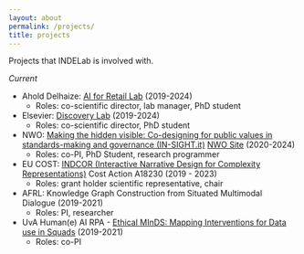 ```yaml
---
layout: about
permalink: /projects/
title: projects
---
```


Projects that INDELab is involved with. 

_Current_

* Ahold Delhaize: [AI for Retail Lab](https://icai.ai/airlab/) (2019-2024)
    * Roles: co-scientific director, lab manager, PhD student
* Elsevier: [Discovery Lab](https://discoverylab.ai) (2019-2024) 
    * Roles: co-scientific director, PhD student
* NWO: [Making the hidden visible: Co-designing for public values in standards-making and governance (IN-SIGHT.it)](https://in-sight.it) [NWO Site](https://www.nwo-mvi.nl/project/making-hidden-visible-co-designing-public-values-standards-making-and-governance) (2020-2024)
    * Roles: co-PI, PhD Student, research programmer
* EU COST: [INDCOR (Interactive Narrative Design for Complexity Representations)](https://indcor.eu) Cost Action A18230 (2019 - 2023)
    * Roles: grant holder scientific representative, chair
*  AFRL: Knowledge Graph Construction from Situated Multimodal Dialogue (2019-2021)
    * Roles: PI, researcher
* UvA Human(e) AI RPA - [Ethical MInDS: Mapping Interventions for Data use in Squads](https://humane-ai.nl/launch-event/ethical-minds/) (2019-2021)
    * Roles: co-PI 
